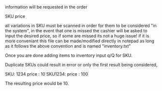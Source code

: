 information will be requested in the order 

SKU
price

all variations in SKU must be scanned in order for them to be considered "in the system", in the event that one is missed the cashier will be asked to input the desired price, so if some are missed its not a huge issue! if it is more conveniant this file can be made/modified directly in notepad as long as it follows the above convention and is named "inventory.txt"

Once you are done adding items to inventory input q/Q for SKU.

Duplicate SKUs could result in error or only the first result being considered,

SKU: 1234
price : 10
SKU1234:
price : 100

The resulting price would be 10.
